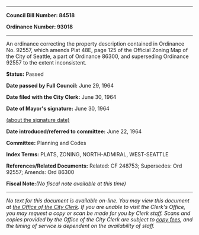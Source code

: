 

********

**Council Bill Number: 84518**
   
**Ordinance Number: 93018**
********

 An ordinance correcting the property description contained in Ordinance No. 92557, which amends Plat 48E, page 125 of the Official Zoning Map of the City of Seattle, a part of Ordinance 86300, and superseding Ordinance 92557 to the extent inconsistent.

**Status:** Passed
   
**Date passed by Full Council:** June 29, 1964
   
**Date filed with the City Clerk:** June 30, 1964
   
**Date of Mayor's signature:** June 30, 1964
   
[(about the signature date)](/~public/approvaldate.htm)
   
   
   
**Date introduced/referred to committee:** June 22, 1964
   
**Committee:** Planning and Codes
   
   
**Index Terms:** PLATS, ZONING, NORTH-ADMIRAL, WEST-SEATTLE

**References/Related Documents:** Related: CF 248753; Supersedes: Ord 92557; Amends: Ord 86300

**Fiscal Note:**_(No fiscal note available at this time)_
********

_No text for this document is available on-line. You may view this document at [the Office of the City Clerk](http://www.seattle.gov/leg/clerk/contactUs.htm). If you are unable to visit the Clerk's Office, you may request a copy or scan be made for you by Clerk staff. Scans and copies provided by the Office of the City Clerk are subject to [copy fees](http://clerk.seattle.gov/~public/clerkfees.htm), and the timing of service is dependent on the availability of staff._

